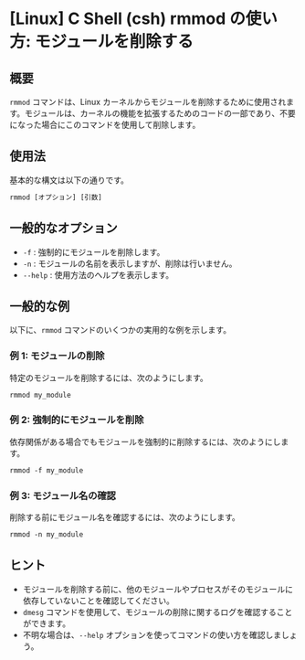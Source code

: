 # [Linux] C Shell (csh) rmmod の使い方: モジュールを削除する

## 概要
`rmmod` コマンドは、Linux カーネルからモジュールを削除するために使用されます。モジュールは、カーネルの機能を拡張するためのコードの一部であり、不要になった場合にこのコマンドを使用して削除します。

## 使用法
基本的な構文は以下の通りです。

```csh
rmmod [オプション] [引数]
```

## 一般的なオプション
- `-f` : 強制的にモジュールを削除します。
- `-n` : モジュールの名前を表示しますが、削除は行いません。
- `--help` : 使用方法のヘルプを表示します。

## 一般的な例
以下に、`rmmod` コマンドのいくつかの実用的な例を示します。

### 例 1: モジュールの削除
特定のモジュールを削除するには、次のようにします。

```csh
rmmod my_module
```

### 例 2: 強制的にモジュールを削除
依存関係がある場合でもモジュールを強制的に削除するには、次のようにします。

```csh
rmmod -f my_module
```

### 例 3: モジュール名の確認
削除する前にモジュール名を確認するには、次のようにします。

```csh
rmmod -n my_module
```

## ヒント
- モジュールを削除する前に、他のモジュールやプロセスがそのモジュールに依存していないことを確認してください。
- `dmesg` コマンドを使用して、モジュールの削除に関するログを確認することができます。
- 不明な場合は、`--help` オプションを使ってコマンドの使い方を確認しましょう。